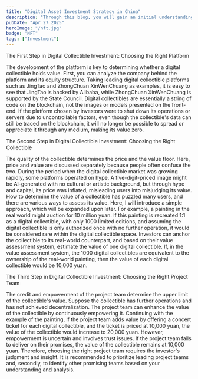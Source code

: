 ```yaml
---
title: "Digital Asset Investment Strategy in China"
description: "Through this blog, you will gain an initial understanding of the Chinese digital collectibles market."
pubDate: "Apr 27 2025"
heroImage: "/nft.jpg"
badge: "NFT"
tags: ["Investment"]
---
```


The First Step in Digital Collectible Investment: Choosing the Right Platform

The development of the platform is key to determining whether a digital collectible holds value. First, you can analyze the company behind the platform and its equity structure. Taking leading digital collectible platforms such as JingTao and ZhongChuan XinWenChuang as examples, it is easy to see that JingTao is backed by Alibaba, while ZhongChuan XinWenChuang is supported by the State Council. Digital collectibles are essentially a string of code on the blockchain, not the images or models presented on the front-end. If the platform chosen by investors were to shut down its operations or servers due to uncontrollable factors, even though the collectible's data can still be traced on the blockchain, it will no longer be possible to spread or appreciate it through any medium, making its value zero.

The Second Step in Digital Collectible Investment: Choosing the Right Collectible

The quality of the collectible determines the price and the value floor. Here, price and value are discussed separately because people often confuse the two. During the period when the digital collectible market was growing rapidly, some platforms operated on hype. A five-digit-priced image might be AI-generated with no cultural or artistic background, but through hype and capital, its price was inflated, misleading users into misjudging its value. How to determine the value of a collectible has puzzled many users, and there are various ways to assess its value. Here, I will introduce a simple approach, which will be expanded upon later. For example, a painting in the real world might auction for 10 million yuan. If this painting is recreated 1:1 as a digital collectible, with only 1000 limited editions, and assuming the digital collectible is only authorized once with no further operation, it would be considered rare within the digital collectible space. Investors can anchor the collectible to its real-world counterpart, and based on their value assessment system, estimate the value of one digital collectible. If, in the value assessment system, the 1000 digital collectibles are equivalent to the ownership of the real-world painting, then the value of each digital collectible would be 10,000 yuan.

The Third Step in Digital Collectible Investment: Choosing the Right Project Team

The credit and empowerment of the project team determine the upper limit of the collectible's value. Suppose the collectible has further operations and has not achieved decentralization. The project team can enhance the value of the collectible by continuously empowering it. Continuing with the example of the painting, if the project team adds value by offering a concert ticket for each digital collectible, and the ticket is priced at 10,000 yuan, the value of the collectible would increase to 20,000 yuan. However, empowerment is uncertain and involves trust issues. If the project team fails to deliver on their promises, the value of the collectible remains at 10,000 yuan. Therefore, choosing the right project team requires the investor's judgment and insight. It is recommended to prioritize leading project teams and, secondly, to identify other promising teams based on your understanding and analysis.